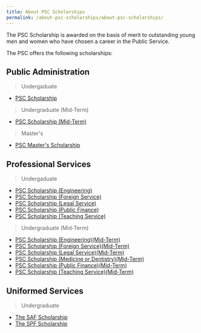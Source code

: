 ```yaml
---
title: About PSC Scholarships
permalink: /about-psc-scholarships/about-psc-scholarships/
---
```

The PSC Scholarship is awarded on the basis of merit to outstanding young men and women who have chosen a career in the Public Service. 

The PSC offers the following scholarships:

## Public Administration
> Undergaduate
* [PSC Scholarship](https://www.psc.gov.sg/Scholarships/public-sector-scholarships/browse-by-scholarship/public-service-commission-psc-scholarship-PSC)

> Undergraduate (Mid-Term)
* [PSC Scholarship (Mid-Term)](https://www.psc.gov.sg/Scholarships/public-sector-scholarships/browse-by-scholarship/public-service-commission-psc-scholarship-mid-term-PSC)

> Master's
* [PSC Master's Scholarship](https://www.psc.gov.sg/Scholarships/public-sector-scholarships/browse-by-scholarship/public-service-commission-psc-masters-scholarship-PSC)


## Professional Services

> Undergaduate
* [PSC Scholarship (Engineering)](https://www.psc.gov.sg/Scholarships/public-sector-scholarships/browse-by-scholarship/public-service-commission-psc-scholarship-engineering-PSC)
* [PSC Scholarship (Foreign Service)](https://www.psc.gov.sg/Scholarships/public-sector-scholarships/browse-by-scholarship/public-service-commission-psc-scholarship-foreign-service-PSC)
* [PSC Scholarship (Legal Service)](https://www.psc.gov.sg/Scholarships/public-sector-scholarships/browse-by-scholarship/public-service-commission-psc-scholarship-legal-service-PSC)
* [PSC Scholarship (Public Finance)](https://www.psc.gov.sg/Scholarships/public-sector-scholarships/browse-by-scholarship/public-service-commission-psc-scholarship-public-finance-PSC)
* [PSC Scholarship (Teaching Service)](https://www.psc.gov.sg/Scholarships/public-sector-scholarships/browse-by-scholarship/public-service-commission-psc-scholarship-teaching-service-PSC)

> Undergraduate (Mid-Term)
* [PSC Scholarship (Engineering)(Mid-Term)](https://www.psc.gov.sg/Scholarships/public-sector-scholarships/browse-by-scholarship/public-service-commission-psc-scholarship-engineering-mid-term-PSC)
* [PSC Scholarship (Foreign Service)(Mid-Term)](https://www.psc.gov.sg/Scholarships/public-sector-scholarships/browse-by-scholarship/public-service-commission-psc-scholarship-foreign-service-mid-term-PSC)
* [PSC Scholarship (Legal Service)(Mid-Term)](https://www.psc.gov.sg/Scholarships/public-sector-scholarships/browse-by-scholarship/public-service-commission-psc-scholarship-legal-service-mid-term-PSC)
* [PSC Scholarship (Medicine or Dentistry)(Mid-Term)](https://www.psc.gov.sg/Scholarships/public-sector-scholarships/browse-by-scholarship/public-service-commission-psc-scholarship-medicinedentistry-mid-term-PSC)
* [PSC Scholarship (Public Finance)(Mid-Term)](https://www.psc.gov.sg/Scholarships/public-sector-scholarships/browse-by-scholarship/public-service-commission-psc-scholarship-public-finance-mid-term-PSC)
* [PSC Scholarship (Teaching Service)(Mid-Term)](https://www.psc.gov.sg/Scholarships/public-sector-scholarships/browse-by-scholarship/public-service-commission-psc-scholarship-teaching-service-mid-term-PSC)


## Uniformed Services

> Undergraduate
* [The SAF Scholarship](https://www.psc.gov.sg/Scholarships/public-sector-scholarships/browse-by-scholarship/the-singapore-armed-forces-saf-scholarship-PSC)
* [The SPF Scholarship](https://www.psc.gov.sg/Scholarships/public-sector-scholarships/browse-by-scholarship/the-singapore-police-force-spf-scholarship-PSC)
